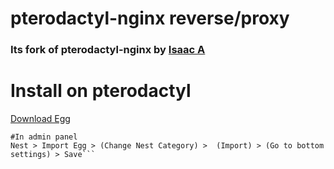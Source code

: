 # pterodactyl-nginx reverse/proxy

### Its fork of pterodactyl-nginx by [Isaac A](https://gitlab.com/tenten8401/pterodactyl-nginx)

# Install on pterodactyl

[Download Egg](https://github.com/kaiyga/pterodactyl-nginx/blob/main/egg-nginx-stream.json)

    
```
#In admin panel 
Nest > Import Egg > (Change Nest Category) >  (Import) > (Go to bottom settings) > Save```

